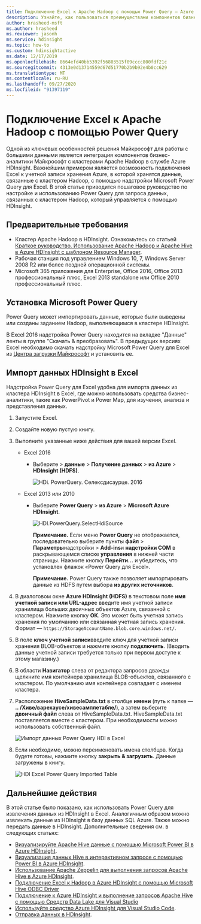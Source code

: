 ```yaml
---
title: Подключение Excel к Apache Hadoop с помощью Power Query — Azure HDInsight
description: Узнайте, как пользоваться преимуществами компонентов бизнес-аналитики и применять Power Query для Excel для получения доступа к данным, хранящимся в Azure HDInsight.
author: hrasheed-msft
ms.author: hrasheed
ms.reviewer: jasonh
ms.service: hdinsight
ms.topic: how-to
ms.custom: hdinsightactive
ms.date: 12/17/2019
ms.openlocfilehash: 8664efd40bb5392f56803515f09cccc800fdf21c
ms.sourcegitcommit: 4313e0d13714559d67d51770b2b9b92e4b0cc629
ms.translationtype: MT
ms.contentlocale: ru-RU
ms.lasthandoff: 09/27/2020
ms.locfileid: "91397119"
---
```

# <a name="connect-excel-to-apache-hadoop-by-using-power-query"></a>Подключение Excel к Apache Hadoop с помощью Power Query

Одной из ключевых особенностей решения Майкрософт для работы с большими данными является интеграция компонентов бизнес-аналитики Майкрософт с кластерами Apache Hadoop в службе Azure HDInsight. Важнейшим примером является возможность подключения Excel к учетной записи хранения Azure, в которой хранятся данные, связанные с кластером Hadoop, с помощью надстройки Microsoft Power Query для Excel. В этой статье приводится пошаговое руководство по настройке и использованию Power Query для запроса данных, связанных с кластером Hadoop, который управляется с помощью HDInsight.

## <a name="prerequisites"></a>Предварительные требования

* Кластер Apache Hadoop в HDInsight. Ознакомьтесь со статьей [Краткое руководство. Использование Apache Hadoop и Apache Hive в Azure HDInsight с шаблоном Resource Manager](./apache-hadoop-linux-tutorial-get-started.md).
* Рабочая станция под управлением Windows 10, 7, Windows Server 2008 R2 или более поздней операционной системы.
* Microsoft 365 приложения для Enterprise, Office 2016, Office 2013 профессиональный плюс, Excel 2013 standalone или Office 2010 профессиональный плюс.

## <a name="install-microsoft-power-query"></a>Установка Microsoft Power Query

Power Query может импортировать данные, которые были выведены или созданы заданием Hadoop, выполняющимся в кластере HDInsight.

В Excel 2016 надстройка Power Query находится на вкладке "Данные" ленты в группе "Скачать & преобразовать". В предыдущих версиях Excel необходимо скачать надстройку Microsoft Power Query для Excel из [Центра загрузки Майкрософт](https://go.microsoft.com/fwlink/?LinkID=286689) и установить ее.

## <a name="import-hdinsight-data-into-excel"></a>Импорт данных HDInsight в Excel

Надстройка Power Query для Excel удобна для импорта данных из кластера HDInsight в Excel, где можно использовать средства бизнес-аналитики, такие как PowerPivot и Power Map, для изучения, анализа и представления данных.

1. Запустите Excel.

1. Создайте новую пустую книгу.

1. Выполните указанные ниже действия для вашей версии Excel.

   * Excel 2016

     * Выберите > **данные**  >  **Получение данных**  >  **из Azure**  >  **HDInsight (HDFS)**.

       ![HDi. PowerQuery. Селексдисаурце. 2016](./media/apache-hadoop-connect-excel-power-query/powerquery-selecthdisource-excel2016.png)

   * Excel 2013 или 2010

     * Выберите **Power Query**  >  **из Azure**  >  **Microsoft Azure HDInsight**.

       ![HDI.PowerQuery.SelectHdiSource](./media/apache-hadoop-connect-excel-power-query/powerquery-selecthdisource.png)

       **Примечание.** Если меню **Power Query** не отображается, последовательно выберите пункты **файл**  >  **Параметры**надстройки  >  **Add-ins**и **надстройки COM** в раскрывающемся списке **управления** в нижней части страницы. Нажмите кнопку **Перейти...** и убедитесь, что установлен флажок «Power Query для Excel».

       **Примечание.** Power Query также позволяет импортировать данные из HDFS путем выбора **из других источников**.

1. В диалоговом окне **Azure HDInsight (HDFS)** в текстовом поле **имя учетной записи или URL-адрес** введите имя учетной записи хранилища больших двоичных объектов Azure, связанной с кластером. Нажмите кнопку **ОК**. Это может быть учетная запись хранения по умолчанию или связанная учетная запись хранения.  Формат — `https://StorageAccountName.blob.core.windows.net/`.

1. В поле **ключ учетной записи**введите ключ для учетной записи хранения BLOB-объектов и нажмите кнопку **подключить**. (Вводить данные учетной записи требуется только при первом доступе к этому магазину.)

1. В области **Навигатор** слева от редактора запросов дважды щелкните имя контейнера хранилища BLOB-объектов, связанного с кластером. По умолчанию имя контейнера совпадает с именем кластера.

1. Расположение **HiveSampleData.txt** в столбце **имени** (путь к папке — **.. /Хиве/варехаусе/хивесамплетабле/**), а затем выберите **двоичный файл** слева от HiveSampleData.txt. HiveSampleData.txt поставляется вместе с кластером. При необходимости можно использовать собственный файл.

    ![Импорт данных Power Query HDI в Excel](./media/apache-hadoop-connect-excel-power-query/powerquery-importdata.png)

1. Если необходимо, можно переименовать имена столбцов. Когда будете готовы, нажмите кнопку **закрыть & загрузить**.  Данные загружены в книгу.

    ![HDI Excel Power Query Imported Table](./media/apache-hadoop-connect-excel-power-query/powerquery-importedtable.png)

## <a name="next-steps"></a>Дальнейшие действия

В этой статье было показано, как использовать Power Query для извлечения данных из HDInsight в Excel. Аналогичным образом можно извлекать данные из HDInsight в базу данных SQL Azure. Также можно передать данные в HDInsight. Дополнительные сведения см. в следующих статьях:

* [Визуализируйте Apache Hive данные с помощью Microsoft Power BI в Azure HDInsight](apache-hadoop-connect-hive-power-bi.md).
* [Визуализация данных Hive в интерактивном запросе с помощью Power BI в Azure HDInsight](../interactive-query/apache-hadoop-connect-hive-power-bi-directquery.md).
* [Использование Apache Zeppelin для выполнения запросов Apache Hive в Azure HDInsight](../interactive-query/hdinsight-connect-hive-zeppelin.md).
* [Подключение Excel к Hadoop в Azure HDInsight с помощью Microsoft Hive ODBC Driver](apache-hadoop-connect-excel-hive-odbc-driver.md)
* [Подключение к Azure HDInsight и выполнение запросов Apache Hive с помощью Средств Data Lake для Visual Studio](apache-hadoop-visual-studio-tools-get-started.md)
* [Используйте средство Azure HDInsight для Visual Studio Code](../hdinsight-for-vscode.md).
* [Отправка данных в HDInsight](./../hdinsight-upload-data.md).
